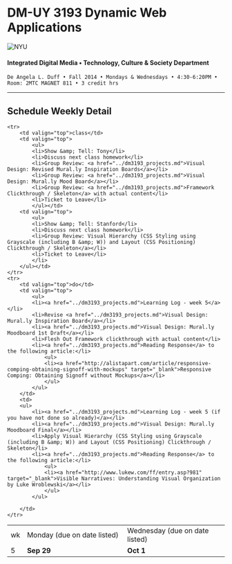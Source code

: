 # DM-UY 3193 Dynamic Web Applications

![NYU](http://ws2.polishedsolid.com/de/nyu_soe_logo.png)
#### Integrated Digital Media • Technology, Culture & Society Department

    De Angela L. Duff • Fall 2014 • Mondays & Wednesdays • 4:30-6:20PM • Room: 2MTC MAGNET 811 • 3 credit hrs

---

## Schedule Weekly Detail

<table>
<tr>
<td>wk</td>
<td>Monday (due on date listed)</td>
<td>Wednesday (due on date listed)</td>
</tr>
<!-- dates -->
    <tr>
        <td valign="top" width="4%">5</td>
        <td valign="top" width="48%"><strong>Sep 29</strong></td>
        <td valign="top" width="48%"><strong>Oct 1</strong></td>
    </tr>

    <tr>
        <td valign="top">class</td>
        <td valign="top">
            <ul>
            <li>Show &amp; Tell: Tony</li>
            <li>Discuss next class homework</li>
            <li>Group Review: <a href="../dm3193_projects.md">Visual Design: Revised Mural.ly Inspiration Boards</a></li>
            <li>Group Review: <a href="../dm3193_projects.md">Visual Design: Mural.ly Mood Board</a></li>
            <li>Group Review: <a href="../dm3193_projects.md">Framework Clickthrough / Skeleton</a> with actual content</li>
            <li>Ticket to Leave</li>
            </ul></td>
        <td valign="top">
            <ul>
            <li>Show &amp; Tell: Stanford</li>
            <li>Discuss next class homework</li>
            <li>Group Review: Visual Hierarchy (CSS Styling using Grayscale (including B &amp; W)) and Layout (CSS Positioning) Clickthrough / Skeleton</a></li>
            <li>Ticket to Leave</li>
            </li>
        </ul></td>
    </tr>
    <tr>
        <td valign="top">do</td>
        <td valign="top">
            <ul>
            <li><a href="../dm3193_projects.md">Learning Log - week 5</a></li>
            <li>Revise <a href="../dm3193_projects.md">Visual Design: Mural.ly Inspiration Board</a></li>
            <li><a href="../dm3193_projects.md">Visual Design: Mural.ly Moodboard 1st Draft</a></li>
            <li>Flesh Out Framework clickthrough with actual content</li>
            <li><a href="../dm3193_projects.md">Reading Response</a> to the following article:</li>
                <ul>
                <li><a href="http://alistapart.com/article/responsive-comping-obtaining-signoff-with-mockups" target="_blank">Responsive Comping: Obtaining Signoff without Mockups</a></li>
                </ul>
            </ul>
        </td>
        <td>
        <ul>
            <li><a href="../dm3193_projects.md">Learning Log - week 5 (if you have not done so already)</a></li>
            <li><a href="../dm3193_projects.md">Visual Design: Mural.ly Moodboard Final</a></li>
            <li>Apply Visual Hierarchy (CSS Styling using Grayscale (including B &amp; W)) and Layout (CSS Positioning) Clickthrough / Skeleton</li>
            <li><a href="../dm3193_projects.md">Reading Response</a> to the following article:</li>
                <ul>
                <li><a href="http://www.lukew.com/ff/entry.asp?981" target="_blank">Visible Narratives: Understanding Visual Organization by Luke Wroblewski</a></li>
                </ul>
            </ul>
            
        </td>
    </tr>

</table>